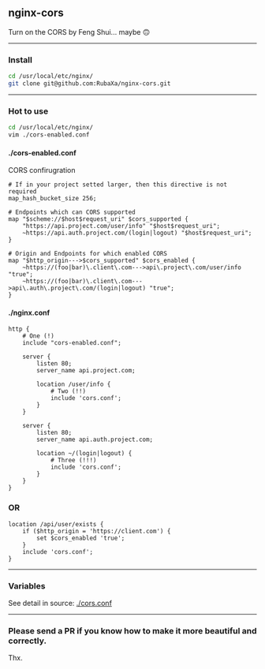 nginx-cors
----------
Turn on the CORS by Feng Shui... maybe 🙃

---

### Install

```sh
cd /usr/local/etc/nginx/
git clone git@github.com:RubaXa/nginx-cors.git
```

---

### Hot to use

```sh
cd /usr/local/etc/nginx/
vim ./cors-enabled.conf
```

#### ./cors-enabled.conf
CORS confirugration

```nginx
# If in your project setted larger, then this directive is not required
map_hash_bucket_size 256;

# Endpoints which can CORS supported
map "$scheme://$host$request_uri" $cors_supported {
	"https://api.project.com/user/info" "$host$request_uri";
	~https://api.auth.project.com/(login|logout) "$host$request_uri";
}

# Origin and Endpoints for which enabled CORS
map "$http_origin--->$cors_supported" $cors_enabled {
	~https://(foo|bar)\.client\.com--->api\.project\.com/user/info "true";
	~https://(foo|bar)\.client\.com--->api\.auth\.project\.com/(login|logout) "true";
}
```

#### ./nginx.conf

```nginx
http {
	# One (!)
	include "cors-enabled.conf";

	server {
		listen 80;
		server_name api.project.com;

		location /user/info {
			# Two (!!)
			include 'cors.conf';
		}
	}

	server {
		listen 80;
		server_name api.auth.project.com;

		location ~/(login|logout) {
			# Three (!!!)
			include 'cors.conf';
		}
	}
}
```

### OR

```nginx
location /api/user/exists {
	if ($http_origin = 'https://client.com') {
		set $cors_enabled 'true';
	}
	include 'cors.conf';
}
```

---

### Variables

See detail in source: [./cors.conf](./cors.conf#L1-L8)

---

### Please send a PR if you know how to make it more beautiful and correctly.

Thx.